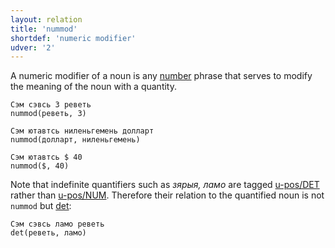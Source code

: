 ```yaml
---
layout: relation
title: 'nummod'
shortdef: 'numeric modifier'
udver: '2'
---
```

A numeric modifier of a noun is any [number](u-pos/NUM) phrase
that serves to modify the meaning of the noun with a quantity.

~~~ sdparse
Сэм сэвсь 3 реветь
nummod(реветь, 3)
~~~

~~~ sdparse
Сэм ютавтсь ниленьгемень долларт
nummod(долларт, ниленьгемень)
~~~

~~~ sdparse
Сэм ютавтсь $ 40
nummod($, 40)
~~~

Note that indefinite quantifiers such as _зярыя, ламо_ are tagged
[u-pos/DET]() rather than [u-pos/NUM](). 
Therefore their relation to the quantified noun is not `nummod` but
[det]():

~~~ sdparse
Сэм сэвсь ламо реветь
det(реветь, ламо)
~~~
